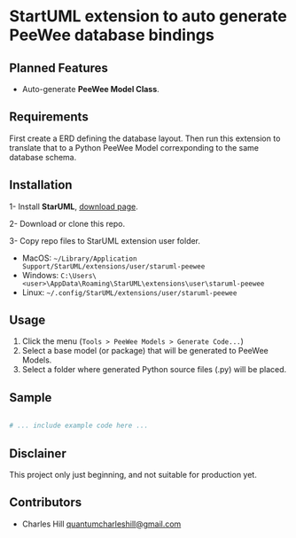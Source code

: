 
# StartUML extension to auto generate PeeWee database bindings


## Planned Features

- Auto-generate **PeeWee Model Class**.


## Requirements

First create a ERD defining the database layout. Then run this extension to translate that to a Python PeeWee Model correxponding to the same database schema.




## Installation

1- Install **StarUML**,  [download page](http://staruml.io/download).

2- Download or clone this repo.

3- Copy repo files to StarUML extension user folder.

-	MacOS: `~/Library/Application Support/StarUML/extensions/user/staruml-peewee`
- Windows: `C:\Users\<user>\AppData\Roaming\StarUML\extensions\user\staruml-peewee`
- Linux: `~/.config/StarUML/extensions/user/staruml-peewee`



## Usage

1. Click the menu (`Tools > PeeWee Models > Generate Code...`)
2. Select a base model (or package) that will be generated to PeeWee Models.
3. Select a folder where generated Python source files (.py) will be placed.


## Sample

```python

# ... include example code here ...

```

## Disclainer

This project only just beginning, and not suitable for production yet.

## Contributors

- Charles Hill [quantumcharleshill@gmail.com](quantumcharleshill@gmail.com)
